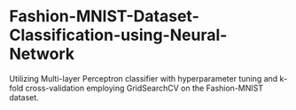 # Fashion-MNIST-Dataset-Classification-using-Neural-Network

Utilizing Multi-layer Perceptron classifier with hyperparameter tuning and k-fold cross-validation employing GridSearchCV on the Fashion-MNIST dataset.
